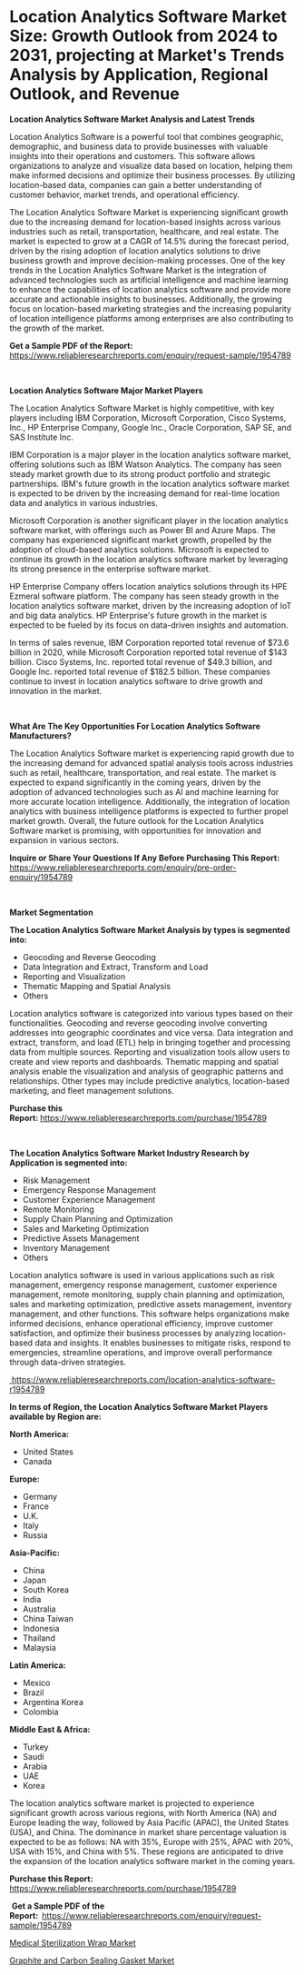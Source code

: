 <p><h1>Location Analytics Software Market Size: Growth Outlook from 2024 to 2031, projecting at Market's Trends Analysis by Application, Regional Outlook, and Revenue</h1></p><p><strong>Location Analytics Software Market Analysis and Latest Trends</strong></p>
<p><p>Location Analytics Software is a powerful tool that combines geographic, demographic, and business data to provide businesses with valuable insights into their operations and customers. This software allows organizations to analyze and visualize data based on location, helping them make informed decisions and optimize their business processes. By utilizing location-based data, companies can gain a better understanding of customer behavior, market trends, and operational efficiency.</p><p>The Location Analytics Software Market is experiencing significant growth due to the increasing demand for location-based insights across various industries such as retail, transportation, healthcare, and real estate. The market is expected to grow at a CAGR of 14.5% during the forecast period, driven by the rising adoption of location analytics solutions to drive business growth and improve decision-making processes. One of the key trends in the Location Analytics Software Market is the integration of advanced technologies such as artificial intelligence and machine learning to enhance the capabilities of location analytics software and provide more accurate and actionable insights to businesses. Additionally, the growing focus on location-based marketing strategies and the increasing popularity of location intelligence platforms among enterprises are also contributing to the growth of the market.</p></p>
<p><strong>Get a Sample PDF of the Report:&nbsp;</strong> <a href="https://www.reliableresearchreports.com/enquiry/request-sample/1954789">https://www.reliableresearchreports.com/enquiry/request-sample/1954789</a></p>
<p>&nbsp;</p>
<p><strong>Location Analytics Software Major Market Players</strong></p>
<p><p>The Location Analytics Software Market is highly competitive, with key players including IBM Corporation, Microsoft Corporation, Cisco Systems, Inc., HP Enterprise Company, Google Inc., Oracle Corporation, SAP SE, and SAS Institute Inc.</p><p>IBM Corporation is a major player in the location analytics software market, offering solutions such as IBM Watson Analytics. The company has seen steady market growth due to its strong product portfolio and strategic partnerships. IBM's future growth in the location analytics software market is expected to be driven by the increasing demand for real-time location data and analytics in various industries.</p><p>Microsoft Corporation is another significant player in the location analytics software market, with offerings such as Power BI and Azure Maps. The company has experienced significant market growth, propelled by the adoption of cloud-based analytics solutions. Microsoft is expected to continue its growth in the location analytics software market by leveraging its strong presence in the enterprise software market.</p><p>HP Enterprise Company offers location analytics solutions through its HPE Ezmeral software platform. The company has seen steady growth in the location analytics software market, driven by the increasing adoption of IoT and big data analytics. HP Enterprise's future growth in the market is expected to be fueled by its focus on data-driven insights and automation.</p><p>In terms of sales revenue, IBM Corporation reported total revenue of $73.6 billion in 2020, while Microsoft Corporation reported total revenue of $143 billion. Cisco Systems, Inc. reported total revenue of $49.3 billion, and Google Inc. reported total revenue of $182.5 billion. These companies continue to invest in location analytics software to drive growth and innovation in the market.</p></p>
<p>&nbsp;</p>
<p><strong>What Are The Key Opportunities For Location Analytics Software Manufacturers?</strong></p>
<p><p>The Location Analytics Software market is experiencing rapid growth due to the increasing demand for advanced spatial analysis tools across industries such as retail, healthcare, transportation, and real estate. The market is expected to expand significantly in the coming years, driven by the adoption of advanced technologies such as AI and machine learning for more accurate location intelligence. Additionally, the integration of location analytics with business intelligence platforms is expected to further propel market growth. Overall, the future outlook for the Location Analytics Software market is promising, with opportunities for innovation and expansion in various sectors.</p></p>
<p><strong>Inquire or Share Your Questions If Any Before Purchasing This Report:</strong> <a href="https://www.reliableresearchreports.com/enquiry/pre-order-enquiry/1954789">https://www.reliableresearchreports.com/enquiry/pre-order-enquiry/1954789</a></p>
<p>&nbsp;</p>
<p><strong>Market Segmentation</strong></p>
<p><strong>The Location Analytics Software Market Analysis by types is segmented into:</strong></p>
<p><ul><li>Geocoding and Reverse Geocoding</li><li>Data Integration and Extract, Transform and Load</li><li>Reporting and Visualization</li><li>Thematic Mapping and Spatial Analysis</li><li>Others</li></ul></p>
<p><p>Location analytics software is categorized into various types based on their functionalities. Geocoding and reverse geocoding involve converting addresses into geographic coordinates and vice versa. Data integration and extract, transform, and load (ETL) help in bringing together and processing data from multiple sources. Reporting and visualization tools allow users to create and view reports and dashboards. Thematic mapping and spatial analysis enable the visualization and analysis of geographic patterns and relationships. Other types may include predictive analytics, location-based marketing, and fleet management solutions.</p></p>
<p><strong>Purchase this Report:&nbsp;</strong><a href="https://www.reliableresearchreports.com/purchase/1954789">https://www.reliableresearchreports.com/purchase/1954789</a></p>
<p>&nbsp;</p>
<p><strong>The Location Analytics Software Market Industry Research by Application is segmented into:</strong></p>
<p><ul><li>Risk Management</li><li>Emergency Response Management</li><li>Customer Experience Management</li><li>Remote Monitoring</li><li>Supply Chain Planning and Optimization</li><li>Sales and Marketing Optimization</li><li>Predictive Assets Management</li><li>Inventory Management</li><li>Others</li></ul></p>
<p><p>Location analytics software is used in various applications such as risk management, emergency response management, customer experience management, remote monitoring, supply chain planning and optimization, sales and marketing optimization, predictive assets management, inventory management, and other functions. This software helps organizations make informed decisions, enhance operational efficiency, improve customer satisfaction, and optimize their business processes by analyzing location-based data and insights. It enables businesses to mitigate risks, respond to emergencies, streamline operations, and improve overall performance through data-driven strategies.</p></p>
<p><a href="https://www.reliableresearchreports.com/location-analytics-software-r1954789">&nbsp;https://www.reliableresearchreports.com/location-analytics-software-r1954789</a></p>
<p><strong>In terms of Region, the Location Analytics Software Market Players available by Region are:</strong></p>
<p>
    <p> <strong> North America: </strong>
        <ul>
            <li>United States</li>
            <li>Canada</li>
        </ul>
        </p> 
    <p> <strong> Europe: </strong>
        <ul>
            <li>Germany</li>
            <li>France</li>
            <li>U.K.</li>
            <li>Italy</li>
            <li>Russia</li>
        </ul>
        </p> 
    <p> <strong> Asia-Pacific: </strong>
        <ul>
            <li>China</li>
            <li>Japan</li>
            <li>South Korea</li>
            <li>India</li>
            <li>Australia</li>
            <li>China Taiwan</li>
            <li>Indonesia</li>
            <li>Thailand</li>
            <li>Malaysia</li>
        </ul>
        </p> 
    <p> <strong> Latin America: </strong>
        <ul>
            <li>Mexico</li>
            <li>Brazil</li>
            <li>Argentina Korea</li>
            <li>Colombia</li>
        </ul>
        </p> 
    <p> <strong> Middle East & Africa: </strong>
        <ul>
            <li>Turkey</li>
            <li>Saudi</li>
            <li>Arabia</li>
            <li>UAE</li>
            <li>Korea</li>
        </ul>
    </p>
    </p>
<p><p>The location analytics software market is projected to experience significant growth across various regions, with North America (NA) and Europe leading the way, followed by Asia Pacific (APAC), the United States (USA), and China. The dominance in market share percentage valuation is expected to be as follows: NA with 35%, Europe with 25%, APAC with 20%, USA with 15%, and China with 5%. These regions are anticipated to drive the expansion of the location analytics software market in the coming years.</p></p>
<p><strong>Purchase this Report: </strong><a href="https://www.reliableresearchreports.com/purchase/1954789">https://www.reliableresearchreports.com/purchase/1954789</a></p>
<p>&nbsp;<strong>Get a Sample PDF of the Report:&nbsp;&nbsp;</strong><a href="https://www.reliableresearchreports.com/enquiry/request-sample/1954789">https://www.reliableresearchreports.com/enquiry/request-sample/1954789</a></p>
<p><strong></strong></p>
<p><p><a href="https://view.publitas.com/reportprime-1/medical-sterilization-wrap-market-research-report-its-history-and-forecast-2024-to-2031/">Medical Sterilization Wrap Market</a></p><p><a href="https://issuu.com/reportprime-2/docs/graphite-and-carbon-sealing-gasket-market-size-203">Graphite and Carbon Sealing Gasket Market</a></p></p>